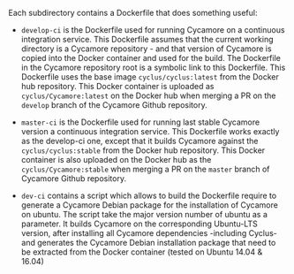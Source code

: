 
Each subdirectory contains a Dockerfile that does something useful:

* ``develop-ci`` is the Dockerfile used for running Cycamore on a continuous
  integration service.  This Dockerfile assumes that the current working
  directory is a Cycamore repository - and that version of Cycamore is copied
  into the Docker container and used for the build.  The Dockerfile in the
  Cycamore repository root is a symbolic link to this Dockerfile.  This
  Dockerfile uses the base image ``cyclus/cyclus:latest`` from the Docker hub
  repository. This Docker container is uploaded as ``cyclus/Cycamore:latest`` on
  the Docker hub when merging a PR on the `develop` branch of the Cycamore Github
  repository.

* ``master-ci`` is the Dockerfile used for running last stable Cycamore version
  a continuous integration service. This Dockerfile works exactly as the
  develop-ci one, except that it builds Cycamore against the
  ``cyclus/cyclus:stable`` from the Docker hub repository. This Docker container
  is also uploaded on the Docker hub as the ``cyclus/Cycamore:stable`` when
  merging a PR on the `master` branch of Cycamore Github repository.

* ``dev-ci`` contains a script which allows to build the Dockerfile require
  to generate a Cycamore Debian package for the installation of Cycamore on
  ubuntu. The script take the major version number of ubuntu as a parameter. It
  builds Cycamore on the corresponding Ubuntu-LTS version, after installing all
  Cycamore dependencies -including Cyclus- and generates the Cycamore Debian
  installation package that need to be extracted from the Docker container
  (tested on Ubuntu 14.04 & 16.04)



